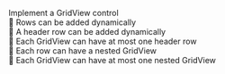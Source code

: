 Implement a GridView control
</br> Rows can be added dynamically
</br> A header row can be added dynamically
</br> Each GridView can have at most one header row
</br> Each row can have a nested GridView
</br> Each GridView can have at most one nested GridView

